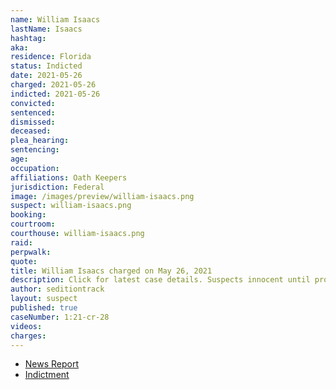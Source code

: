 ```yaml
---
name: William Isaacs
lastName: Isaacs
hashtag:
aka:
residence: Florida
status: Indicted
date: 2021-05-26
charged: 2021-05-26
indicted: 2021-05-26
convicted: 
sentenced: 
dismissed: 
deceased:
plea_hearing:
sentencing:
age:
occupation:
affiliations: Oath Keepers
jurisdiction: Federal
image: /images/preview/william-isaacs.png
suspect: william-isaacs.png
booking:
courtroom:
courthouse: william-isaacs.png
raid:
perpwalk:
quote:
title: William Isaacs charged on May 26, 2021
description: Click for latest case details. Suspects innocent until proven guilty.
author: seditiontrack
layout: suspect
published: true
caseNumber: 1:21-cr-28
videos:
charges:
---
```

- [News Report](https://www.clickorlando.com/news/local/2021/05/31/grand-jury-indicts-kissimmee-man-for-alleged-role-in-capitol-riot/)
- [Indictment](https://www.justice.gov/usao-dc/press-release/file/1422696/download)
